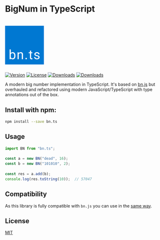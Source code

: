 BigNum in TypeScript
===========
# <img src="./bn.png" alt="bn.ts" width="128" height="128" />

[![Version](http://img.shields.io/npm/v/bn.ts.svg)](https://www.npmjs.org/package/bn.ts)
[![License](http://img.shields.io/:license-mit-blue.svg)](http://badges.mit-license.org)
[![Downloads](http://img.shields.io/npm/dm/bn.ts.svg)](https://npmjs.org/package/bn.ts)
[![Downloads](http://img.shields.io/npm/dt/bn.ts.svg)](https://npmjs.org/package/bn.ts)

A modern big number implementation in TypeScript. It's based on [bn.js](https://github.com/indutny/bn.js) but overhauled and refactored using modern JavaScript/TypeScript with type annotations out of the box.

## Install with npm:

```sh
npm install --save bn.ts
```

## Usage

```ts
import BN from "bn.ts";

const a = new BN("dead", 16);
const b = new BN("101010", 2);

const res = a.add(b);
console.log(res.toString(10));  // 57047
```

## Compatibility
As this library is fully compatible with `bn.js` you can use in the [same way](https://github.com/indutny/bn.js#instructions).

## License

[MIT](LICENSE)
